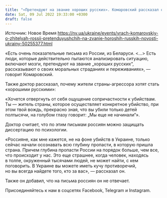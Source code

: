 ```yaml
---
title: "«Претендуют на звание хороших русских». Комаровский рассказал о письмах от жителей страны-агрессора и пропасти в РФ"
date: Sat, 09 Jul 2022 19:33:00 +0300
draft: false
---
```

Источник: Новое Время https://nv.ua/ukraine/events/vrach-komarovskiy-o-zhitelyah-rossii-pretenduyushchih-na-zvanie-horoshih-russkih-novosti-ukrainy-50255377.html


 «Есть очень показательные письма из России, из Беларуси. <...> Есть люди, которые действительно пытаются анализировать ситуацию, включают мозги, претендуют на звание „хороших русских“, рассказывают о своих моральных страданиях и переживаниях», — говорит Комаровский.

Также доктор рассказал, почему жители страны-агрессора хотят стать «хорошими русскими»:

«Хочется отвергнуть от себя ощущение сопричастности к убийствам. Ты — житель страны, которое осуществляет конкретное убийство, при этом твой вождь, прекрасно зная, что вы убили только детей полтысячи, на голубом глазу говорит: „Мы еще не начинали“».

Доктор считает, что по этим письмам россиян можно защищать диссертацию по психологии.

«Россияне, как мне кажется, не на фоне убийств в Украине, только сейчас начали осознавать всю глубину пропасти, в которую пришла страна. Причем глубина пропасти России на порядок больше, чем все, что происходит у нас. Это еще страшнее, когда человек, находясь в толпе, окруженный тысячами людей, не может найти, с кем поговорить. В Украине вы можете иметь кучу противоречий, но вы всегда найдете того, кто за вас», — рассказал он.

Также он добавил, что на письма россиян он не отвечает.

Присоединяйтесь к нам в соцсетях Facebook, Telegram и Instagram.
